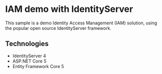 # IAM demo with IdentityServer

This sample is a demo Identity Access Management (IAM) solution, using the popular open source IdentityServer framework.
## Technologies
- IdentityServer 4
- ASP.NET Core 5
- Entity Framework Core 5
